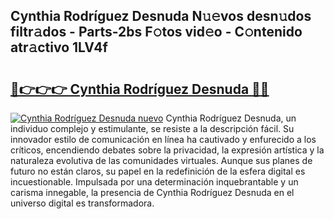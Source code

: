## Cynthia Rodríguez Desnuda N𝚞𝚎vos desn𝚞dos filtr𝚊dos - Parts-2bs F𝚘tos vid𝚎o - C𝚘ntenido atr𝚊ctivo 1LV4f

# <h2><a href="http://mbcr41n.tromn.icu/?c=Cynthia+Rodr%c3%adguez+Desnuda">🔗👉👉👉 Cynthia Rodríguez Desnuda 🔗🔗</a></h2>

[![Cynthia Rodríguez Desnuda nuevo](https://i.imgur.com/pEAQMta.gif)](http://mbcr41n.tromn.icu/?c=Cynthia+Rodr%c3%adguez+Desnuda)
Cynthia Rodríguez Desnuda, un individuo complejo y estimulante, se resiste a la descripción fácil. Su innovador estilo de comunicación en línea ha cautivado y enfurecido a los críticos, encendiendo debates sobre la privacidad, la expresión artística y la naturaleza evolutiva de las comunidades virtuales. Aunque sus planes de futuro no están claros, su papel en la redefinición de la esfera digital es incuestionable. Impulsada por una determinación inquebrantable y un carisma innegable, la presencia de Cynthia Rodríguez Desnuda en el universo digital es transformadora.
